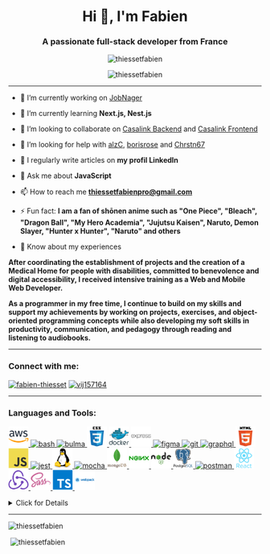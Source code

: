 <h1 align="center">Hi 👋, I'm Fabien</h1>
<h3 align="center">A passionate full-stack developer from France</h3>

<p align="center"><img src="https://github-readme-streak-stats.herokuapp.com/?user=thiessetfabien&" alt="thiessetfabien" /></p>

<p align="center"> <img src="https://visitcount.itsvg.in/api?id=IcHeldan1986&icon=4&color=9" alt="thiessetfabien" /> </p>

---

- 🔭 I’m currently working on [JobNager](https://github.com/ThiessetFabien/Jobnager)

- 🌱 I’m currently learning **Next.js, Nest.js**

- 👯 I’m looking to collaborate on [Casalink Backend](https://github.com/ThiessetFabien/Casalink-Backend) and [Casalink Frontend](https://github.com/ThiessetFabien/Casalink-Frontend)

- 🤝 I’m looking for help with [alzC](https://github.com/alzC), [borisrose](https://github.com/borisrose) and [Chrstn67](https://github.com/Chrstn67)

- 📝 I regularly write articles on **my profil LinkedIn**

- 💬 Ask me about **JavaScript**

- 📫 How to reach me **thiessetfabienpro@gmail.com**

- ⚡ Fun fact: **I am a fan of shōnen anime such as "One Piece", "Bleach", "Dragon Ball", "My Hero Academia", "Jujutsu Kaisen", Naruto, Demon Slayer, "Hunter x Hunter", "Naruto" and others**

- 📄 Know about my experiences 
  
**After coordinating the establishment of projects and the creation of a Medical Home for people with disabilities, committed to benevolence and digital accessibility, I received intensive training as a Web and Mobile Web Developer.** 
  
**As a programmer in my free time, I continue to build on my skills and support my achievements by working on projects, exercises, and object-oriented programming concepts while also developing my soft skills in productivity, communication, and pedagogy through reading and listening to audiobooks.**

---
<h3 align="left">Connect with me:</h3>
<p align="left">
<a href="https://linkedin.com/in/fabien-thiesset" target="blank"><img align="center" src="https://raw.githubusercontent.com/rahuldkjain/github-profile-readme-generator/master/src/images/icons/Social/linked-in-alt.svg" alt="fabien-thiesset" height="30" width="40" /></a>
<a href="https://discord.gg/vij157164" target="blank"><img align="center" src="https://raw.githubusercontent.com/rahuldkjain/github-profile-readme-generator/master/src/images/icons/Social/discord.svg" alt="vij157164" height="30" width="40" /></a>
</p>

---
<h3 align="left">Languages and Tools:</h3>
<p align="left"> 
    <a href="https://aws.amazon.com" target="_blank" rel="noreferrer">
        <img src="https://raw.githubusercontent.com/devicons/devicon/master/icons/amazonwebservices/amazonwebservices-original-wordmark.svg" 
        alt="aws" width="40" height="40"/> 
    </a>
    <a href="https://www.gnu.org/software/bash/" target="_blank" rel="noreferrer">
        <img src="https://www.vectorlogo.zone/logos/gnu_bash/gnu_bash-icon.svg" 
        alt="bash" width="40" height="40"/>
    </a>
    <a href="https://bulma.io/" target="_blank" rel="noreferrer">
        <img src="https://raw.githubusercontent.com/gilbarbara/logos/804dc257b59e144eaca5bc6ffd16949752c6f789/logos/bulma.svg" 
        alt="bulma" width="40" height="40"/>
    </a>
    <a href="https://www.w3schools.com/css/" target="_blank" rel="noreferrer">
        <img src="https://raw.githubusercontent.com/devicons/devicon/master/icons/css3/css3-original-wordmark.svg" 
        alt="css3" width="40" height="40"/>
    </a>
    <a href="https://www.docker.com/" target="_blank" rel="noreferrer">
        <img src="https://raw.githubusercontent.com/devicons/devicon/master/icons/docker/docker-original-wordmark.svg" 
        alt="docker" width="40" height="40"/>
    </a>
    <a href="https://expressjs.com" target="_blank" rel="noreferrer">
        <img src="https://raw.githubusercontent.com/devicons/devicon/master/icons/express/express-original-wordmark.svg" 
        alt="express" width="40" height="40"/>
    </a>
    <a href="https://www.figma.com/" target="_blank" rel="noreferrer">
        <img src="https://www.vectorlogo.zone/logos/figma/figma-icon.svg" 
        alt="figma" width="40" height="40"/>
    </a>
    <a href="https://git-scm.com/" target="_blank" rel="noreferrer">
        <img src="https://www.vectorlogo.zone/logos/git-scm/git-scm-icon.svg" 
        alt="git" width="40" height="40"/> </a> <a href="https://graphql.org" target="_blank" rel="noreferrer">
        <img src="https://www.vectorlogo.zone/logos/graphql/graphql-icon.svg" 
        alt="graphql" width="40" height="40"/>
    </a>
    <a href="https://www.w3.org/html/" target="_blank" rel="noreferrer">
        <img src="https://raw.githubusercontent.com/devicons/devicon/master/icons/html5/html5-original-wordmark.svg" 
        alt="html5" width="40" height="40"/>
    </a>
    <a href="https://developer.mozilla.org/en-US/docs/Web/JavaScript" target="_blank" rel="noreferrer">
        <img src="https://raw.githubusercontent.com/devicons/devicon/master/icons/javascript/javascript-original.svg" 
        alt="javascript" width="40" height="40"/>
    </a>
    <a href="https://jestjs.io" target="_blank" rel="noreferrer">
        <img src="https://www.vectorlogo.zone/logos/jestjsio/jestjsio-icon.svg" 
        alt="jest" width="40" height="40"/>
    </a> <a href="https://www.linux.org/" target="_blank" rel="noreferrer">
        <img src="https://raw.githubusercontent.com/devicons/devicon/master/icons/linux/linux-original.svg" 
        alt="linux" width="40" height="40"/>
    </a>
    <a href="https://mochajs.org" target="_blank" rel="noreferrer">
        <img src="https://www.vectorlogo.zone/logos/mochajs/mochajs-icon.svg" 
        alt="mocha" width="40" height="40"/>
    </a> <a href="https://www.mongodb.com/" target="_blank" rel="noreferrer">
        <img src="https://raw.githubusercontent.com/devicons/devicon/master/icons/mongodb/mongodb-original-wordmark.svg" 
        alt="mongodb" width="40" height="40"/>
    </a>
    <a href="https://www.nginx.com" target="_blank" rel="noreferrer">
        <img src="https://raw.githubusercontent.com/devicons/devicon/master/icons/nginx/nginx-original.svg" 
        alt="nginx" width="40" height="40"/>
    </a>
    <a href="https://nodejs.org" target="_blank" rel="noreferrer">
        <img src="https://raw.githubusercontent.com/devicons/devicon/master/icons/nodejs/nodejs-original-wordmark.svg" 
        alt="nodejs" width="40" height="40"/> </a>
    <a href="https://www.postgresql.org" target="_blank" rel="noreferrer">
        <img src="https://raw.githubusercontent.com/devicons/devicon/master/icons/postgresql/postgresql-original-wordmark.svg" 
        alt="postgresql" width="40" height="40"/>
    </a>
    <a href="https://postman.com" target="_blank" rel="noreferrer">
        <img src="https://www.vectorlogo.zone/logos/getpostman/getpostman-icon.svg" 
        alt="postman" width="40" height="40"/>
    </a>
    <a href="https://reactjs.org/" target="_blank" rel="noreferrer">
        <img src="https://raw.githubusercontent.com/devicons/devicon/master/icons/react/react-original-wordmark.svg" 
        alt="react" width="40" height="40"/>
    </a>
    <a href="https://redux.js.org" target="_blank" rel="noreferrer">
        <img src="https://raw.githubusercontent.com/devicons/devicon/master/icons/redux/redux-original.svg" 
        alt="redux" width="40" height="40"/>
    </a>
    <a href="https://sass-lang.com" target="_blank" rel="noreferrer">
        <img src="https://raw.githubusercontent.com/devicons/devicon/master/icons/sass/sass-original.svg" 
        alt="sass" width="40" height="40"/>
    </a>
    <a href="https://www.typescriptlang.org/" target="_blank" rel="noreferrer">
        <img src="https://raw.githubusercontent.com/devicons/devicon/master/icons/typescript/typescript-original.svg" 
        alt="typescript" width="40" height="40"/>
    </a>
    <a href="https://webpack.js.org" target="_blank" rel="noreferrer">
        <img src="https://raw.githubusercontent.com/devicons/devicon/d00d0969292a6569d45b06d3f350f463a0107b0d/icons/webpack/webpack-original-wordmark.svg" 
        alt="webpack" width="40" height="40"/>
    </a>
    </p>

<details>
    <summary>Click for Details</summary>

  - **Project Management**: Notion, Trello, Slack, WhatsApp, Discord, Zoom, Google Workspace, Microsoft Office, Thunderbird.
  - **Methodology**: Approaches Agile/Scrum, Kanban, Gantt, and Meurise (DD, MCD, MLD, MPD).
  - **Application Design**: USpecifications, user stories, Figma, zoning (wireframes), and endpoints.
  - **Development Environment**: Visual Studio Code, PNPM, NPM, Yarn, ESLint AirBnb, Prettier, Bash/Zsh, and operating systems Windows and Linux (Ubuntu, Manjaro), VirtualBox and others.
  - **Frontend**:TypeScript, React.js, Redux.js, Vite.js, Ejs, WebSockets, and Bulma.
  - **Backend**: Node.js, Express.js, and Sequelize.
  - **Database**: PostgreSQL, MongoDB, GraphQL, and Squitch.
  - **Integration**: HTML, CSS, SCSS/SASS, Font Awesome, and Google Fonts.
  - **Documentation**: Markdown, Swagger, and JSDoc.
  - **CRM**: Strapi.
  - **Containerization**: Docker.
  - **Tests**: Mocha, Chai, Jest, RestClient, ThunderClient, and Supertest.
  - **Versioning and Deployment**: Git, GitHub, GitHub Actions, Render, AWS, Vercel, and Nginx.
  - **Security**: JWT, HTTPS, OWASP, CORS, SQL Injection, XSS, Regex, Body Parser, Bcrypt, and Rate Limiter.
  - **Architectural Design**: Models MVC, SPA, SSR, monolithic, multifront, and RESTful API.
  - **Good Practices**: SEO, RGAA, W3C, responsive design and mobile first, and eco-design.

</details>


---
<p><img src="https://github-readme-stats.vercel.app/api/top-langs?username=thiessetfabien&show_icons=true&locale=en&layout=compact" alt="thiessetfabien" /></p>

<p>&nbsp;<img align="center" src="https://github-readme-stats.vercel.app/api?username=thiessetfabien&show_icons=true&locale=en" alt="thiessetfabien" /></p>
